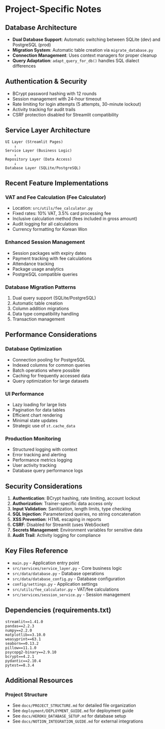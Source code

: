 # Project-Specific Notes

## Database Architecture

- **Dual Database Support**: Automatic switching between SQLite (dev) and PostgreSQL (prod)
- **Migration System**: Automatic table creation via `migrate_database.py`
- **Connection Management**: Uses context managers for proper cleanup
- **Query Adaptation**: `adapt_query_for_db()` handles SQL dialect differences

## Authentication & Security

- BCrypt password hashing with 12 rounds
- Session management with 24-hour timeout
- Rate limiting for login attempts (5 attempts, 30-minute lockout)
- Activity tracking for audit trails
- CSRF protection disabled for Streamlit compatibility

## Service Layer Architecture

```
UI Layer (Streamlit Pages)
    ↓
Service Layer (Business Logic)
    ↓
Repository Layer (Data Access)
    ↓
Database Layer (SQLite/PostgreSQL)
```

## Recent Feature Implementations

### VAT and Fee Calculation (Fee Calculator)

- Location: `src/utils/fee_calculator.py`
- Fixed rates: 10% VAT, 3.5% card processing fee
- Inclusive calculation method (fees included in gross amount)
- Audit logging for all calculations
- Currency formatting for Korean Won

### Enhanced Session Management

- Session packages with expiry dates
- Payment tracking with fee calculations
- Attendance tracking
- Package usage analytics
- PostgreSQL compatible queries

### Database Migration Patterns

1. Dual query support (SQLite/PostgreSQL)
2. Automatic table creation
3. Column addition migrations
4. Data type compatibility handling
5. Transaction management

## Performance Considerations

### Database Optimization

- Connection pooling for PostgreSQL
- Indexed columns for common queries
- Batch operations where possible
- Caching for frequently accessed data
- Query optimization for large datasets

### UI Performance

- Lazy loading for large lists
- Pagination for data tables
- Efficient chart rendering
- Minimal state updates
- Strategic use of `st.cache_data`

### Production Monitoring

- Structured logging with context
- Error tracking and alerting
- Performance metrics logging
- User activity tracking
- Database query performance logs

## Security Considerations

1. **Authentication**: BCrypt hashing, rate limiting, account lockout
2. **Authorization**: Trainer-specific data access only
3. **Input Validation**: Sanitization, length limits, type checking
4. **SQL Injection**: Parameterized queries, no string concatenation
5. **XSS Prevention**: HTML escaping in reports
6. **CSRF**: Disabled for Streamlit (uses WebSocket)
7. **Secrets Management**: Environment variables for sensitive data
8. **Audit Trail**: Activity logging for compliance

## Key Files Reference

- `main.py` - Application entry point
- `src/services/service_layer.py` - Core business logic
- `src/data/database.py` - Database operations
- `src/data/database_config.py` - Database configuration
- `config/settings.py` - Application settings
- `src/utils/fee_calculator.py` - VAT/fee calculations
- `src/services/session_service.py` - Session management

## Dependencies (requirements.txt)

```
streamlit==1.41.0
pandas==2.2.3
numpy==2.2.0
matplotlib==3.10.0
weasyprint==63.1
seaborn==0.13.2
pillow==11.1.0
psycopg2-binary==2.9.10
bcrypt==4.2.1
pydantic==2.10.4
pytest==8.3.4
```

## Additional Resources

### Project Structure

- See `docs/PROJECT_STRUCTURE.md` for detailed file organization
- See `deployment/DEPLOYMENT_GUIDE.md` for deployment guide
- See `docs/HEROKU_DATABASE_SETUP.md` for database setup
- See `docs/NOTION_INTEGRATION_GUIDE.md` for external integrations